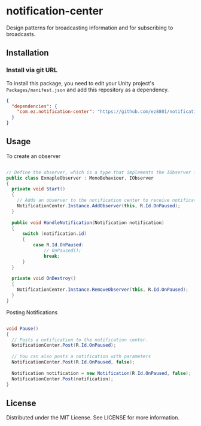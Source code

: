# notification-center

Design patterns for broadcasting information and for subscribing to broadcasts.

## Installation

### Install via git URL

To install this package, you need to edit your Unity project's `Packages/manifest.json` and add this repository as a dependency. 
``` json
{
  "dependencies": {
    "com.ez.notification-center": "https://github.com/ez8801/notification-center.git",
  }
}
```

Usage
---

To create an observer

```csharp

// Define the observer, which is a type that implements the IObserver interface.
public class ExmapleObserver : MonoBehaviour, IObserver
{
  private void Start()
  {
    // Adds an observer to the notification center to receive notification.
    NotificationCenter.Instance.AddObserver(this, R.Id.OnPaused);
  }
  
  public void HandleNotification(Notification notification)
  {
      switch (notification.id)
      {
          case R.Id.OnPaused:
              // OnPaused();
              break;
      }
  }
  
  private void OnDestroy()
  {
    NotificationCenter.Instance.RemoveObserver(this, R.Id.OnPaused);
  }
}

```

Posting Notifications

```csharp

void Pause()
{
  // Posts a notification to the notification center.
  NotificationCenter.Post(R.Id.OnPaused);
  
  // You can also posts a notification with parameters
  NotificationCenter.Post(R.Id.OnPaused, false);
  
  Notification notification = new Notification(R.Id.OnPaused, false);
  NotificationCenter.Post(notification);
}

```

License
---
Distributed under the MIT License. See LICENSE for more information.
